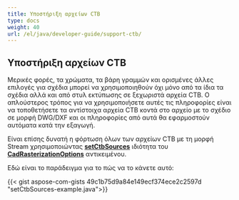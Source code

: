 ```yaml
---
title: Υποστήριξη αρχείων CTB
type: docs
weight: 40
url: /el/java/developer-guide/support-ctb/
---
```


## **Υποστήριξη αρχείων CTB**

Μερικές φορές, τα χρώματα, τα βάρη γραμμών και ορισμένες άλλες επιλογές για σχέδια μπορεί να χρησιμοποιηθούν όχι μόνο από τα ίδια τα σχέδια αλλά και από στυλ εκτύπωσης σε ξεχωριστά αρχεία CTB.
Ο απλούστερος τρόπος για να χρησιμοποιήσετε αυτές τις πληροφορίες είναι να τοποθετήσετε τα αντίστοιχα αρχεία CTB κοντά στο αρχείο με το σχέδιο σε μορφή DWG/DXF και οι πληροφορίες από αυτά θα εφαρμοστούν
αυτόματα κατά την εξαγωγή.

Είναι επίσης δυνατή η φόρτωση όλων των αρχείων CTB με τη μορφή Stream χρησιμοποιώντας 
[**setCtbSources**](https://reference.aspose.com/cad/java/com.aspose.cad.imageoptions/CadRasterizationOptions#setCtbSources-java.util.Map-) ιδιότητα του 
[**CadRasterizationOptions**](https://reference.aspose.com/cad/java/com.aspose.cad.imageoptions/CadRasterizationOptions) αντικειμένου.

Εδώ είναι το παράδειγμα για το πώς να το κάνετε αυτό:
 
{{< gist aspose-com-gists 49c1b75d9a84e149ecf374ece2c2597d "setCtbSources-example.java">}}
